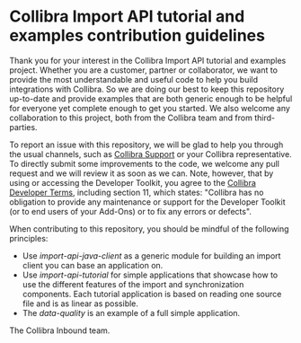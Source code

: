 Collibra Import API tutorial and examples contribution guidelines
=======

Thank you for your interest in the Collibra Import API tutorial and examples project. Whether you are a customer, partner or collaborator, we want to provide the most understandable and useful code to help you build integrations with Collibra. So we are doing our best to keep this repository up-to-date and provide examples that are both generic enough to be helpful for everyone yet complete enough to get you started. We also welcome any collaboration to this project, both from the Collibra team and from third-parties.

To report an issue with this repository, we will be glad to help you through the usual channels, such as [Collibra Support](https://support.collibra.com/) or your Collibra representative. To directly submit some improvements to the code, we welcome any pull request and we will review it as soon as we can. Note, however, that by using or accessing the Developer Toolkit, you agree to the [Collibra Developer Terms](https://www.collibra.com/developer-terms), including section 11, which states: "Collibra has no obligation to provide any maintenance or support for the Developer Toolkit (or to end users of your Add-Ons) or to fix any errors or defects".

When contributing to this repository, you should be mindful of the following principles:
- Use *import-api-java-client* as a generic module for building an import client you can base an application on.
- Use *import-api-tutorial* for simple applications that showcase how to use the different features of the import and synchronization components. Each tutorial application is based on reading one source file and is as linear as possible.
- The *data-quality* is an example of a full simple application. 

The Collibra Inbound team.
